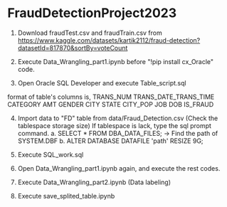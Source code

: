 # FraudDetectionProject2023

1. Download fraudTest.csv and fraudTrain.csv from https://www.kaggle.com/datasets/kartik2112/fraud-detection?datasetId=817870&sortBy=voteCount

2. Execute Data_Wrangling_part1.ipynb before "!pip install cx_Oracle" code.

3. Open Oracle SQL Developer and execute Table_script.sql

format of table's columns is,
TRANS_NUM
TRANS_DATE_TRANS_TIME
CATEGORY
AMT
GENDER
CITY
STATE
CITY_POP
JOB
DOB
IS_FRAUD

4. Import data to "FD" table from data/Fraud_Detection.csv
(Check the tablespace storage size)
If tablespace is lack, type the sql prompt command.
a. SELECT * FROM DBA_DATA_FILES;
-> Find the path of SYSTEM.DBF
b. ALTER DATABASE DATAFILE 'path' RESIZE 9G;

5. Execute SQL_work.sql

6. Open Data_Wrangling_part1.ipynb again, and execute the rest codes.

7. Execute Data_Wrangling_part2.ipynb
(Data labeling)

8. Execute save_splited_table.ipynb

